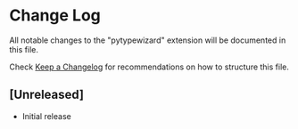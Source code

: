 # Change Log

All notable changes to the "pytypewizard" extension will be documented in this file.

Check [Keep a Changelog](http://keepachangelog.com/) for recommendations on how to structure this file.

## [Unreleased]

- Initial release